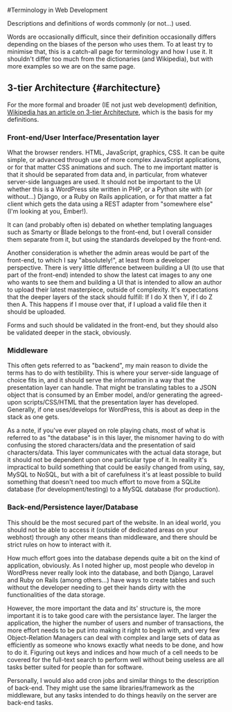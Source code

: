 #Terminology in Web Development
<summary>
Descriptions and definitions of words commonly (or not...) used.
</summary>

Words are occasionally difficult, since their definition occasionally differs depending on the biases of the person who uses them. To at least try to minimise that, this is a catch-all page for terminology and how I use it. It shouldn't differ too much from the dictionaries (and Wikipedia), but with more examples so we are on the same page.

## 3-tier Architecture {#architecture}
For the more formal and broader (IE not just web development) definition, [Wikipedia has an article on 3-tier Architecture](http://en.wikipedia.org/wiki/Multitier_architecture), which is the basis for my definitions.

### Front-end/User Interface/Presentation layer
What the browser renders. HTML, JavaScript, graphics, CSS. It can be quite simple, or advanced through use of more complex JavaScript applications, or for that matter CSS animations and such. The to me important matter is that it should be separated from data and, in particular, from whatever server-side languages are used. It should not be important to the UI whether this is a WordPress site written in PHP, or a Python site with (or without...) Django, or a Ruby on Rails application, or for that matter a fat client which gets the data using a REST adapter from "somewhere else" (I'm looking at you, Ember!).

It can (and probably often is) debated on whether templating languages such as Smarty or Blade belongs to the front-end, but I overall consider them separate from it, but using the standards developed by the front-end.

Another consideration is whether the admin areas would be part of the front-end, to which I say "absolutely!", at least from a developer perspective. There is very little difference between building a UI (to use that part of the front-end) intended to show the latest cat images to any one who wants to see them and building a UI that is intended to allow an author to upload their latest masterpiece, outside of complexity. It's expectations that the deeper layers of the stack should fulfill: If I do X then Y, if I do Z then A. This happens if I mouse over that, if I upload a valid file then it should be uploaded.

Forms and such should be validated in the front-end, but they should also be validated deeper in the stack, obviously.

### Middleware
This often gets referred to as "backend", my main reason to divide the terms has to do with testibility. This is where your server-side language of choice fits in, and it should serve the information in a way that the presentation layer can handle. That might be translating tables to a JSON object that is consumed by an Ember model, and/or generating the agreed-upon scripts/CSS/HTML that the presentation layer has developed. Generally, if one uses/develops for WordPress, this is about as deep in the stack as one gets. 

As a note, if you've ever played on role playing chats, most of what is referred to as "the database" is in this layer, the misnomer having to do with confusing the stored characters/data and the presentation of said characters/data. This layer communicates with the actual data storage, but it should not be dependent upon one particular type of it. In reality it's impractical to build something that could be easily changed from using, say, MySQL to NoSQL, but with a bit of carefulness it's at least possible to build something that doesn't need too much effort to move from a SQLite database (for development/testing) to a MySQL database (for production).

### Back-end/Persistence layer/Database
This should be the most secured part of the website. In an ideal world, you should not be able to access it (outside of dedicated areas on your webhost) through any other means than middleware, and there should be strict rules on how to interact with it.

How much effort goes into the database depends quite a bit on the kind of application, obviously. As I noted higher up, most people who develop in WordPress never really look into the database, and both Django, Laravel and Ruby on Rails (among others...) have ways to create tables and such without the developer needing to get their hands dirty with the functionalities of the data storage. 

However, the more important the data and its' structure is, the more important it is to take good care with the persistance layer. The larger the application, the higher the number of users and number of transactions, the more effort needs to be put into making it right to begin with, and very few Object-Relation Managers can deal with complex and large sets of data as efficiently as someone who knows exactly what needs to be done, and how to do it. Figuring out keys and indices and how much of a cell needs to be covered for the full-text search to perform well without being useless are all tasks better suited for people than for software. 

Personally, I would also add cron jobs and similar things to the description of back-end. They might use the same libraries/framework as the middleware, but any tasks intended to do things heavily on the server are back-end tasks.
